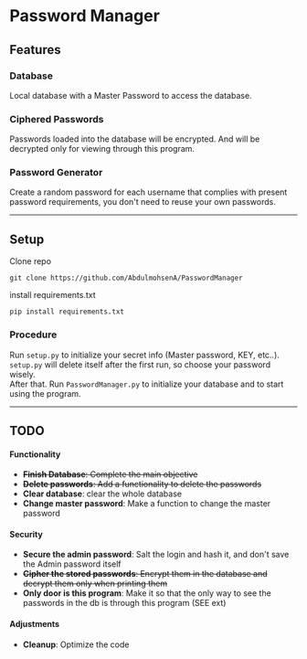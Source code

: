 # Password Manager


## Features

### Database
Local database with a Master Password to access the database.

### Ciphered Passwords
Passwords loaded into the database will be encrypted. And will be decrypted only for viewing through this program.

### Password Generator
Create a random password for each username that complies with present password requirements, you don't need to reuse your own passwords.

---

## Setup
Clone repo
```
git clone https://github.com/AbdulmohsenA/PasswordManager
```
install requirements.txt
```
pip install requirements.txt
```

### Procedure
Run `setup.py` to initialize your secret info (Master password, KEY, etc..). `setup.py` will delete itself after the first run, so choose your password wisely.  
After that. Run `PasswordManager.py` to initialize your database and to start using the program.

---
 
## TODO
#### Functionality
- ~~**Finish Database**: Complete the main objective~~
- ~~**Delete passwords**: Add a functionality to delete the passwords~~
- **Clear database**: clear the whole database
- **Change master password**: Make a function to change the master password

#### Security
- **Secure the admin password**: Salt the login and hash it, and don't save the Admin password itself
- ~~**Cipher the stored passwords**: Encrypt them in the database and decrypt them only when printing them~~
- **Only door is this program**: Make it so that the only way to see the passwords in the db is through this program (SEE ext)

#### Adjustments
- **Cleanup**: Optimize the code
